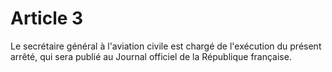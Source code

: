 # Article 3

Le secrétaire général à l'aviation civile est chargé de l'exécution du présent arrêté, qui sera publié au Journal officiel de la République française.
